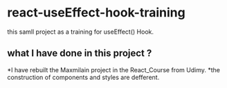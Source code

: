# react-useEffect-hook-training
this samll project as a training for useEffect() Hook.

## what I have done in this project ?
*I have rebuilt the Maxmilain project in the React_Course from Udimy.
*the construction of components and styles are defferent. 
